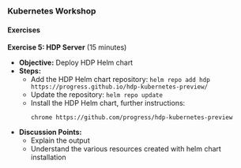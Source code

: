 ### Kubernetes Workshop

#### **Exercises**

**Exercise 5: HDP Server** (15 minutes)
   - **Objective:** Deploy HDP Helm chart
   - **Steps:**
     - Add the HDP Helm chart repository: `helm repo add hdp https://progress.github.io/hdp-kubernetes-preview/`
     - Update the repository: `helm repo update`
     - Install the HDP Helm chart, further instructions: 
       ```
       chrome https://github.com/progress/hdp-kubernetes-preview
       ```
   - **Discussion Points:**
     - Explain the output
     - Understand the various resources created with helm chart installation